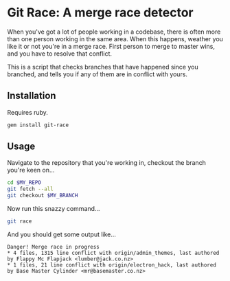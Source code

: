 # Git Race: A merge race detector

When you've got a lot of people working in a codebase, there is often more than
one person working in the same area. When this happens, weather you like it or
not you're in a merge race. First person to merge to master wins, and you have
to resolve that conflict.

This is a script that checks branches that have happened since you branched,
and tells you if any of them are in conflict with yours.

## Installation

Requires ruby.

```bash
gem install git-race
```

## Usage

Navigate to the repository that you're working in, checkout the branch you're
keen on...

```bash
cd $MY_REPO
git fetch --all
git checkout $MY_BRANCH
```

Now run this snazzy command...

```bash
git race
```

And you should get some output like...

```
Danger! Merge race in progress
* 4 files, 1315 line conflict with origin/admin_themes, last authored by Flappy Mc Flapjack <lumber@jack.co.nz>
* 1 files, 21 line conflict with origin/electron_hack, last authored by Base Master Cylinder <mr@basemaster.co.nz>
```
